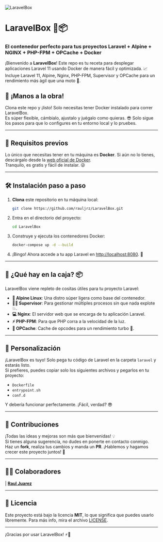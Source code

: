 
![LaravelBox](https://raw.githubusercontent.com/rauljrz/LaravelBox/main/docs/banner.png)  
# LaravelBox 🚀📦  

### El contenedor perfecto para tus proyectos Laravel + Alpine + NGINX + PHP-FPM + OPCache + Docker

¡Bienvenido a **LaravelBox**! Este repo es tu receta para desplegar aplicaciones Laravel 11 usando Docker de manera fácil y optimizada. 📈  
Incluye Laravel 11, Alpine, Nginx, PHP-FPM, Supervisor y OPCache para un rendimiento más ágil que una moto 🚀.

## 🚀 ¡Manos a la obra!

Clona este repo y ¡listo! Solo necesitas tener Docker instalado para correr LaravelBox.  
Es súper flexible, cámbialo, ajustalo y juégalo como quieras. 😎 Solo sigue los pasos para que lo configures en tu entorno local y lo pruebes.

---

## 🧰 Requisitos previos
Lo único que necesitas tener en tu máquina es **Docker**. Si aún no lo tienes, descárgalo desde la [web oficial de Docker](https://www.docker.com/get-started).  
Tranquilo, es gratis y fácil de instalar. 😜

---

## 🛠️ Instalación paso a paso

1. **Clona** este repositorio en tu máquina local:

    ```bash
    git clone https://github.com/rauljrz/LaravelBox.git
    ```

2. Entra en el directorio del proyecto:

    ```bash
    cd LaravelBox 
    ```

3. Construye y ejecuta los contenedores Docker:

    ```bash
    docker-compose up -d --build
    ```

4. ¡Bingo! Ahora accede a tu app Laravel en [http://localhost:8080](http://localhost:8080). 🎉

---

## 🧳 ¿Qué hay en la caja? 📦

LaravelBox viene repleto de cositas útiles para tu proyecto Laravel:

- **🐧 Alpine Linux**: Una distro súper ligera como base del contenedor.
- **👨‍💼 Supervisor**: Para gestionar múltiples procesos sin que nada explote 💥.
- **💻 Nginx**: El servidor web que se encarga de tu aplicación Laravel.
- **⚡ PHP-FPM**: Para que PHP corra a la velocidad de la luz.
- **💾 OPCache**: Cache de opcodes para un rendimiento turbo 🚀.

---

## 🎨 Personalización

¡LaravelBox es tuyo! Solo pega tu código de Laravel en la carpeta `laravel` y estarás listo.  
Si prefieres, puedes copiar solo los siguientes archivos y pegarlos en tu proyecto:

- `Dockerfile`
- `entrypoint.sh`
- `conf.d`

Y debería funcionar perfectamente. ¡Fácil, verdad? 😎

---

## 🤝 Contribuciones

¡Todas las ideas y mejoras son más que bienvenidas! 💡  
Si tienes alguna sugerencia, no dudes en ponerte en contacto conmigo. Haz un **fork**, realiza tus cambios y manda un **PR**. ¡Hablemos y hagamos crecer este proyecto juntos! 💪

---

## 👨‍💻 Colaboradores

| <a href="http://rauljrz.github.io" target="_blank">**Raul Juarez**</a>  

---

## 📜 Licencia

Este proyecto está bajo la licencia **MIT**, lo que significa que puedes usarlo libremente. Para más info, mira el archivo [LICENSE](LICENSE).  

---

¡Gracias por usar LaravelBox! ⚡🚀
